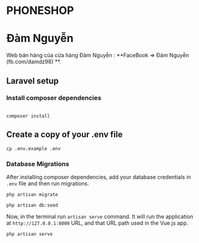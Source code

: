 # PHONESHOP
# Đàm Nguyễn

Web bán hàng của cửa hàng Đàm Nguyễn : **FaceBook => Đàm Nguyễn (fb.com/damdz98) **.

## Laravel setup

### Install composer dependencies

```

composer install
```


## Create a copy of your .env file
```
cp .env.example .env
```
### Database Migrations

After installing composer dependencies, add your database credentials in `.env` file and then run migrations.
```
php artisan migrate
```
```
php artisan db:seed
```

Now, in the terminal run `artisan serve` command. It will run the application at `http://127.0.0.1:8000` URL, and that URL path used in the Vue.js app.

```
php artisan serve
```



